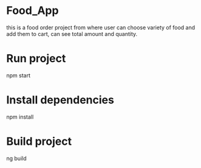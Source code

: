 # Food_App

this is a food order project from where user can choose variety of food and add them to cart, can see total amount and quantity. 

# Run project 

npm start 

# Install dependencies 

npm install

# Build project 

ng build

